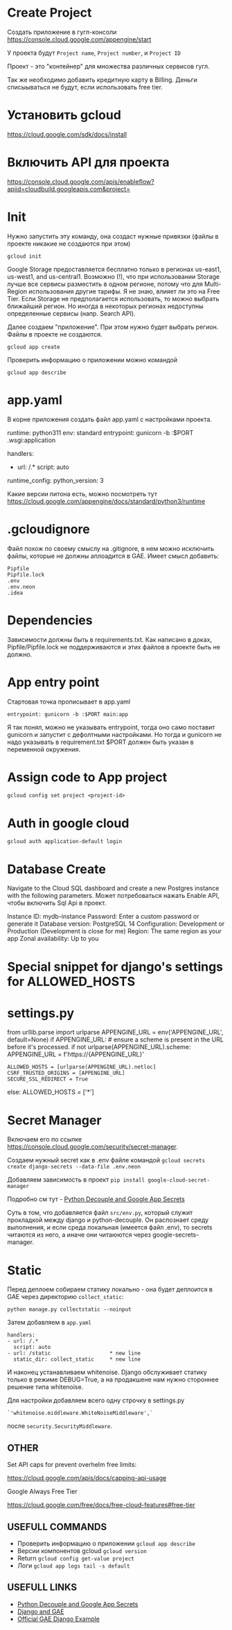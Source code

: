                  
Create Project
=============

Создать приложение в гугл-консоли https://console.cloud.google.com/appengine/start

У проекта будут `Project name`, `Project number`, и `Project ID`

Проект - это "контейнер" для множества различных сервисов гугл.

Так же необходимо добавить кредитную карту в Billing. Деньги списыываться не будут, если использовать free tier.

Установить gcloud
======================

https://cloud.google.com/sdk/docs/install

Включить API для проекта
=======================

https://console.cloud.google.com/apis/enableflow?apiid=cloudbuild.googleapis.com&project=<project id>

Init
==================

Нужно запустить эту команду, она создаст нужные привязки (файлы в проекте никакие не создаются при этом)

    gcloud init


Google Storage предоставляется бесплатно только в регионах us-east1, us-west1, and us-central1. Возможно (!), что при использовании Storage лучше все сервисы разместить в одном регионе, потому
что для Multi-Region использования другие тарифы. Я не знаю, влияет ли это на Free Tier. Если Storage не предполагается использовать, то можно выбрать ближайший регион. Но иногда в некоторых 
регионах недоступны определенные сервисы (напр. Search API). 

Далее создаем "приложение". При этом нужно будет выбрать регион. Файлы в проекте не создаются.

    gcloud app create

Проверить информацию о приложении можно командой

    gcloud app describe

app.yaml
=====================

В корне приложения создать файл app.yaml с настройками проекта.

runtime: python311
env: standard
entrypoint: gunicorn -b :$PORT <PROJECTNAME>.wsgi:application

handlers:
- url: /.*
  script: auto

runtime_config:
  python_version: 3

Какие версии питона есть, можно посмотреть тут https://cloud.google.com/appengine/docs/standard/python3/runtime

.gcloudignore
==========================

Файл похож по своему смыслу на .gitignore, в нем можно исключить файлы, которые не должны аплоадится в GAE.
Имеет смысл добавить:

```
Pipfile
Pipfile.lock
.env
.env.neon
.idea
```

Dependencies
=========================

Зависимости должны быть в requirements.txt. Как написано в доках, Pipfile/Pipfile.lock не поддерживаются и этих файлов в проекте быть не должно.

App entry point
==========================

Стартовая точка прописывает в app.yaml

    entrypoint: gunicorn -b :$PORT main:app

Я так понял, можно не указывать entrypoint, тогда оно само поставит gunicorn и запустит с дефолтными настройками. Но тогда и gunicorn не надо указывать в requirement.txt
$PORT должен быть указан в переменной окружения. 

Assign code to App project
=====================================

    gcloud config set project <project-id>


Auth in google cloud
================================

    gcloud auth application-default login


Database Create
=========================

Navigate to the Cloud SQL dashboard and create a new Postgres instance with the following parameters. Может потребоваться нажать Enable API, чтобы включить Sql Api в проект.

Instance ID: mydb-instance
Password: Enter a custom password or generate it
Database version: PostgreSQL 14
Configuration: Development or Production (Development is close for me)
Region: The same region as your app
Zonal availability: Up to you


Special snippet for django's settings for ALLOWED_HOSTS
=================================================

# settings.py
from urllib.parse import urlparse
APPENGINE_URL = env('APPENGINE_URL', default=None)
if APPENGINE_URL:
    # ensure a scheme is present in the URL before it's processed.
    if not urlparse(APPENGINE_URL).scheme:
        APPENGINE_URL = f'https://{APPENGINE_URL}'

    ALLOWED_HOSTS = [urlparse(APPENGINE_URL).netloc]
    CSRF_TRUSTED_ORIGINS = [APPENGINE_URL]
    SECURE_SSL_REDIRECT = True
else:
    ALLOWED_HOSTS = ['*']


Secret Manager
====================================

Включаем его по ссылке https://console.cloud.google.com/security/secret-manager.

Создаем нужный secret как в .env файле командой `gcloud secrets create django-secrets --data-file .env.neon`

Добавляем зависимость в проект `pip install google-cloud-secret-manager`

Подробно см тут - [Python Decouple and Google App Secrets](https://www.codingforentrepreneurs.com/blog/google-secrets-python-decouple-github-actions/)

Суть в том, что добавляется файл `src/env.py`, который служит прокладкой между django и python-decouple. Он распознает среду
выполнения, и если среда локальная (имеется файл .env), то secrets читаются из него, а иначе они читаюются через 
google-secrets-manager. 

Static
=======================================

Перед деплоем собираем статику локально - она будет деплоится в GAE через директорию `collect_static`:

    python manage.py collectstatic --noinput

Затем добавляем в `app.yaml`

    handlers:
    - url: /.*
      script: auto
    - url: /static                   * new line
      static_dir: collect_static     * new line

И наконец устанавливаем whitenoise. Django обслуживает статику только в режиме DEBUG=True, а на продакшене нам 
нужно стороннее решение типа whitenoise.

Для настройки добавляем всего одну строчку в settings.py

    `'whitenoise.middleware.WhiteNoiseMiddleware',`

после `security.SecurityMiddleware`.

OTHER
---------------------------

Set API caps for prevent overhelm free limits:

https://cloud.google.com/apis/docs/capping-api-usage

Google Always Free Tier

https://cloud.google.com/free/docs/free-cloud-features#free-tier


USEFULL COMMANDS
---------------------------------

- Проверить информацию о приложении `gcloud app describe`
- Версии компонентов gcloud `gcloud version`
- Return <project-id> `gcloud config get-value project`
- Логи `gcloud app logs tail -s default`

USEFULL LINKS
------------------------------
- [Python Decouple and Google App Secrets](https://www.codingforentrepreneurs.com/blog/google-secrets-python-decouple-github-actions/)
- [Django and GAE](https://testdriven.io/blog/django-gae)
- [Official GAE Django Example](https://github.com/GoogleCloudPlatform/python-docs-samples/tree/main/appengine/standard_python3)

